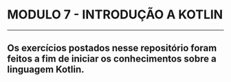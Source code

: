 # MODULO 7 - INTRODUÇÃO A KOTLIN
<hr>

## Os exercícios postados nesse repositório foram feitos a fim de iniciar os conhecimentos sobre a linguagem Kotlin.

